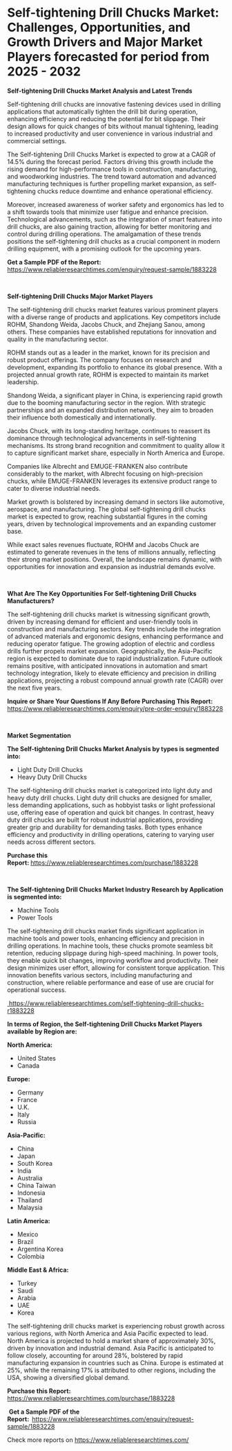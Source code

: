<p><h1>Self-tightening Drill Chucks Market: Challenges, Opportunities, and Growth Drivers and Major Market Players forecasted for period from 2025 - 2032</h1></p><p><strong>Self-tightening Drill Chucks Market Analysis and Latest Trends</strong></p>
<p><p>Self-tightening drill chucks are innovative fastening devices used in drilling applications that automatically tighten the drill bit during operation, enhancing efficiency and reducing the potential for bit slippage. Their design allows for quick changes of bits without manual tightening, leading to increased productivity and user convenience in various industrial and commercial settings.</p><p>The Self-tightening Drill Chucks Market is expected to grow at a CAGR of 14.5% during the forecast period. Factors driving this growth include the rising demand for high-performance tools in construction, manufacturing, and woodworking industries. The trend toward automation and advanced manufacturing techniques is further propelling market expansion, as self-tightening chucks reduce downtime and enhance operational efficiency.</p><p>Moreover, increased awareness of worker safety and ergonomics has led to a shift towards tools that minimize user fatigue and enhance precision. Technological advancements, such as the integration of smart features into drill chucks, are also gaining traction, allowing for better monitoring and control during drilling operations. The amalgamation of these trends positions the self-tightening drill chucks as a crucial component in modern drilling equipment, with a promising outlook for the upcoming years.</p></p>
<p><strong>Get a Sample PDF of the Report:&nbsp;</strong> <a href="https://www.reliableresearchtimes.com/enquiry/request-sample/1883228?utm_campaign=2482&utm_medium=2&utm_source=Github&utm_content=ia&utm_term=01032025&utm_id=self-tightening-drill-chucks">https://www.reliableresearchtimes.com/enquiry/request-sample/1883228</a></p>
<p>&nbsp;</p>
<p><strong>Self-tightening Drill Chucks Major Market Players</strong></p>
<p><p>The self-tightening drill chucks market features various prominent players with a diverse range of products and applications. Key competitors include ROHM, Shandong Weida, Jacobs Chuck, and Zhejiang Sanou, among others. These companies have established reputations for innovation and quality in the manufacturing sector.</p><p>ROHM stands out as a leader in the market, known for its precision and robust product offerings. The company focuses on research and development, expanding its portfolio to enhance its global presence. With a projected annual growth rate, ROHM is expected to maintain its market leadership.</p><p>Shandong Weida, a significant player in China, is experiencing rapid growth due to the booming manufacturing sector in the region. With strategic partnerships and an expanded distribution network, they aim to broaden their influence both domestically and internationally.</p><p>Jacobs Chuck, with its long-standing heritage, continues to reassert its dominance through technological advancements in self-tightening mechanisms. Its strong brand recognition and commitment to quality allow it to capture significant market share, especially in North America and Europe. </p><p>Companies like Albrecht and EMUGE-FRANKEN also contribute considerably to the market, with Albrecht focusing on high-precision chucks, while EMUGE-FRANKEN leverages its extensive product range to cater to diverse industrial needs.</p><p>Market growth is bolstered by increasing demand in sectors like automotive, aerospace, and manufacturing. The global self-tightening drill chucks market is expected to grow, reaching substantial figures in the coming years, driven by technological improvements and an expanding customer base.</p><p>While exact sales revenues fluctuate, ROHM and Jacobs Chuck are estimated to generate revenues in the tens of millions annually, reflecting their strong market positions. Overall, the landscape remains dynamic, with opportunities for innovation and expansion as industrial demands evolve.</p></p>
<p>&nbsp;</p>
<p><strong>What Are The Key Opportunities For Self-tightening Drill Chucks Manufacturers?</strong></p>
<p><p>The self-tightening drill chucks market is witnessing significant growth, driven by increasing demand for efficient and user-friendly tools in construction and manufacturing sectors. Key trends include the integration of advanced materials and ergonomic designs, enhancing performance and reducing operator fatigue. The growing adoption of electric and cordless drills further propels market expansion. Geographically, the Asia-Pacific region is expected to dominate due to rapid industrialization. Future outlook remains positive, with anticipated innovations in automation and smart technology integration, likely to elevate efficiency and precision in drilling applications, projecting a robust compound annual growth rate (CAGR) over the next five years.</p></p>
<p><strong>Inquire or Share Your Questions If Any Before Purchasing This Report:</strong> <a href="https://www.reliableresearchtimes.com/enquiry/pre-order-enquiry/1883228?utm_campaign=2482&utm_medium=2&utm_source=Github&utm_content=ia&utm_term=01032025&utm_id=self-tightening-drill-chucks">https://www.reliableresearchtimes.com/enquiry/pre-order-enquiry/1883228</a></p>
<p>&nbsp;</p>
<p><strong>Market Segmentation</strong></p>
<p><strong>The Self-tightening Drill Chucks Market Analysis by types is segmented into:</strong></p>
<p><ul><li>Light Duty Drill Chucks</li><li>Heavy Duty Drill Chucks</li></ul></p>
<p><p>The self-tightening drill chucks market is categorized into light duty and heavy duty drill chucks. Light duty drill chucks are designed for smaller, less demanding applications, such as hobbyist tasks or light professional use, offering ease of operation and quick bit changes. In contrast, heavy duty drill chucks are built for robust industrial applications, providing greater grip and durability for demanding tasks. Both types enhance efficiency and productivity in drilling operations, catering to varying user needs across different sectors.</p></p>
<p><strong>Purchase this Report:&nbsp;</strong><a href="https://www.reliableresearchtimes.com/purchase/1883228?utm_campaign=2482&utm_medium=2&utm_source=Github&utm_content=ia&utm_term=01032025&utm_id=self-tightening-drill-chucks">https://www.reliableresearchtimes.com/purchase/1883228</a></p>
<p>&nbsp;</p>
<p><strong>The Self-tightening Drill Chucks Market Industry Research by Application is segmented into:</strong></p>
<p><ul><li>Machine Tools</li><li>Power Tools</li></ul></p>
<p><p>The self-tightening drill chucks market finds significant application in machine tools and power tools, enhancing efficiency and precision in drilling operations. In machine tools, these chucks promote seamless bit retention, reducing slippage during high-speed machining. In power tools, they enable quick bit changes, improving workflow and productivity. Their design minimizes user effort, allowing for consistent torque application. This innovation benefits various sectors, including manufacturing and construction, where reliable performance and ease of use are crucial for operational success.</p></p>
<p><a href="https://www.reliableresearchtimes.com/self-tightening-drill-chucks-r1883228?utm_campaign=2482&utm_medium=2&utm_source=Github&utm_content=ia&utm_term=01032025&utm_id=self-tightening-drill-chucks">&nbsp;https://www.reliableresearchtimes.com/self-tightening-drill-chucks-r1883228</a></p>
<p><strong>In terms of Region, the Self-tightening Drill Chucks Market Players available by Region are:</strong></p>
<p>
    <p> <strong> North America: </strong>
        <ul>
            <li>United States</li>
            <li>Canada</li>
        </ul>
        </p> 
    <p> <strong> Europe: </strong>
        <ul>
            <li>Germany</li>
            <li>France</li>
            <li>U.K.</li>
            <li>Italy</li>
            <li>Russia</li>
        </ul>
        </p> 
    <p> <strong> Asia-Pacific: </strong>
        <ul>
            <li>China</li>
            <li>Japan</li>
            <li>South Korea</li>
            <li>India</li>
            <li>Australia</li>
            <li>China Taiwan</li>
            <li>Indonesia</li>
            <li>Thailand</li>
            <li>Malaysia</li>
        </ul>
        </p> 
    <p> <strong> Latin America: </strong>
        <ul>
            <li>Mexico</li>
            <li>Brazil</li>
            <li>Argentina Korea</li>
            <li>Colombia</li>
        </ul>
        </p> 
    <p> <strong> Middle East & Africa: </strong>
        <ul>
            <li>Turkey</li>
            <li>Saudi</li>
            <li>Arabia</li>
            <li>UAE</li>
            <li>Korea</li>
        </ul>
    </p>
    </p>
<p><p>The self-tightening drill chucks market is experiencing robust growth across various regions, with North America and Asia Pacific expected to lead. North America is projected to hold a market share of approximately 30%, driven by innovation and industrial demand. Asia Pacific is anticipated to follow closely, accounting for around 28%, bolstered by rapid manufacturing expansion in countries such as China. Europe is estimated at 25%, while the remaining 17% is attributed to other regions, including the USA, showing a diversified global demand.</p></p>
<p><strong>Purchase this Report: </strong><a href="https://www.reliableresearchtimes.com/purchase/1883228?utm_campaign=2482&utm_medium=2&utm_source=Github&utm_content=ia&utm_term=01032025&utm_id=self-tightening-drill-chucks">https://www.reliableresearchtimes.com/purchase/1883228</a></p>
<p>&nbsp;<strong>Get a Sample PDF of the Report:&nbsp;&nbsp;</strong><a href="https://www.reliableresearchtimes.com/enquiry/request-sample/1883228?utm_campaign=2482&utm_medium=2&utm_source=Github&utm_content=ia&utm_term=01032025&utm_id=self-tightening-drill-chucks">https://www.reliableresearchtimes.com/enquiry/request-sample/1883228</a></p>
<p><strong></strong></p>
<p>Check more reports on <a href="https://www.reliableresearchtimes.com/?utm_campaign=2482&utm_medium=2&utm_source=Github&utm_content=ia&utm_term=01032025&utm_id=self-tightening-drill-chucks">https://www.reliableresearchtimes.com/</a></p>